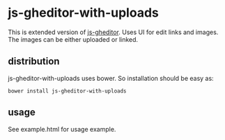 # js-gheditor-with-uploads

This is extended version of [js-gheditor](https://github.com/vencax/js-gheditor).
Uses UI for edit links and images.
The images can be either uploaded or linked.

## distribution

js-gheditor-with-uploads uses bower. So installation should be easy as:

```
bower install js-gheditor-with-uploads
```

## usage

See example.html for usage example.
